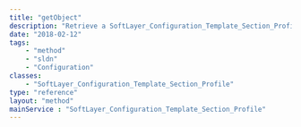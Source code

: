 ```yaml
---
title: "getObject"
description: "Retrieve a SoftLayer_Configuration_Template_Section_Profile record."
date: "2018-02-12"
tags:
    - "method"
    - "sldn"
    - "Configuration"
classes:
    - "SoftLayer_Configuration_Template_Section_Profile"
type: "reference"
layout: "method"
mainService : "SoftLayer_Configuration_Template_Section_Profile"
---
```

